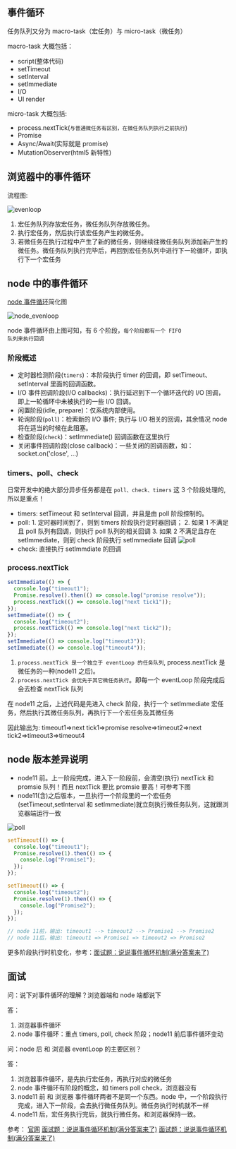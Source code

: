 ## 事件循环

任务队列又分为 macro-task（宏任务）与 micro-task（微任务）

macro-task 大概包括：

- script(整体代码)
- setTimeout
- setInterval
- setImmediate
- I/O
- UI render

micro-task 大概包括:

- process.nextTick(<code>与普通微任务有区别，在微任务队列执行之前执行</code>)
- Promise
- Async/Await(实际就是 promise)
- MutationObserver(html5 新特性)

## 浏览器中的事件循环

流程图:

![evenloop](/assets/basic/4.png)

1. 宏任务队列存放宏任务，微任务队列存放微任务。
2. 执行宏任务，然后执行该宏任务产生的微任务。
3. 若微任务在执行过程中产生了新的微任务，则继续往微任务队列添加新产生的微任务。微任务队列执行完毕后，再回到宏任务队列中进行下一轮循环，即执行下一个宏任务

## node 中的事件循环

[node 事件循环](https://nodejs.org/zh-cn/docs/guides/event-loop-timers-and-nexttick/)简化图

![node_evenloop](/assets/basic/5.png)

node 事件循环由上图可知，有 6 个阶段，<code>每个阶段都有一个 FIFO 队列来执行回调</code>

### 阶段概述

- 定时器检测阶段(<code>timers</code>)：本阶段执行 timer 的回调，即 setTimeout、setInterval 里面的回调函数。
- I/O 事件回调阶段(I/O callbacks)：执行延迟到下一个循环迭代的 I/O 回调，即上一轮循环中未被执行的一些 I/O 回调。
- 闲置阶段(idle, prepare)：仅系统内部使用。
- 轮询阶段(<code>poll</code>)：检索新的 I/O 事件; 执行与 I/O 相关的回调，其余情况 node 将在适当的时候在此阻塞。
- 检查阶段(<code>check</code>)：setImmediate() 回调函数在这里执行
- 关闭事件回调阶段(close callback)：一些关闭的回调函数，如：socket.on('close', ...)

### timers、poll、check

日常开发中的绝大部分异步任务都是在 <code>poll、check、timers</code> 这 3 个阶段处理的, 所以是重点！

- timers: setTimeout 和 setInterval 回调，并且是由 poll 阶段控制的。
- poll: 1. 定时器时间到了，则到 timers 阶段执行定时器回调； 2. 如果 1 不满足且 poll 队列有回调，则执行 poll 队列的相关回调 3. 如果 2 不满足且存在 setImmediate，则到 check 阶段执行 setImmediate 回调
  ![poll](/assets/node/4.png)
- check: 直接执行 setImmdiate 的回调

### process.nextTick

```js
setImmediate(() => {
  console.log("timeout1");
  Promise.resolve().then(() => console.log("promise resolve"));
  process.nextTick(() => console.log("next tick1"));
});
setImmediate(() => {
  console.log("timeout2");
  process.nextTick(() => console.log("next tick2"));
});
setImmediate(() => console.log("timeout3"));
setImmediate(() => console.log("timeout4"));
```

1. <code>process.nextTick 是一个独立于 eventLoop 的任务队列</code>, process.nextTick 是微任务的一种(node11 之后)。
2. <code>process.nextTick 会优先于其它微任务执行</code>。即每一个 eventLoop 阶段完成后会去检查 nextTick 队列

在 node11 之后，上述代码是先进入 check 阶段，执行一个 setImmediate 宏任务，然后执行其微任务队列，再执行下一个宏任务及其微任务

因此输出为: timeout1=>next tick1=>promise resolve=>timeout2=>next tick2=>timeout3=>timeout4

## node 版本差异说明

- node11 前。上一阶段完成，进入下一阶段前，会清空(执行) nextTick 和 promsie 队列！而且 nextTick 要比 promsie 要高！可参考下图
- node11(含)之后版本，一旦执行一个阶段里的一个宏任务(setTimeout,setInterval 和 setImmediate)就立刻执行微任务队列，这就跟浏览器端运行一致

![poll](/assets/node/5.png)

```js
setTimeout(() => {
  console.log("timeout1");
  Promise.resolve(1).then(() => {
    console.log("Promise1");
  });
});

setTimeout(() => {
  console.log("timeout2");
  Promise.resolve(1).then(() => {
    console.log("Promise2");
  });
});

// node 11前，输出: timeout1 --> timeout2 --> Promise1 --> Promise2
// node 11后，输出: timeout1 => Promise1 => timeout2 => Promise2
```

更多阶段执行时机变化，参考：[面试题：说说事件循环机制(满分答案来了)](https://juejin.cn/post/6844904079353708557#heading-5)

## 面试

问：说下对事件循环的理解？浏览器端和 node 端都说下

答：

1. 浏览器事件循环
2. node 事件循环：重点 timers, poll, check 阶段；node11 前后事件循环变动

问：node 后 和 浏览器 eventLoop 的主要区别？

答：

1. 浏览器事件循环，是先执行宏任务，再执行对应的微任务
2. node 事件循环有阶段的概念，如 timers poll check，浏览器没有
3. node11 前 和 浏览器 事件循环两者不是同一个东西。node 中，一个阶段执行完成，进入下一阶段，会去执行微任务队列。微任务执行时机就不一样
4. node11 后，宏任务执行完后，就执行微任务。和浏览器保持一致。

参考：
[官网](https://nodejs.org/zh-cn/docs/guides/event-loop-timers-and-nexttick/)
[面试题：说说事件循环机制(满分答案来了)](https://juejin.cn/post/6844904079353708557#heading-0)
[面试题：说说事件循环机制(满分答案来了)](https://mp.weixin.qq.com/s?__biz=MzI0MzIyMDM5Ng==&mid=2649826653&idx=1&sn=9e5e2de78a8ef4de3820769ff3ab7c02&chksm=f175ef9ec60266880a86f33085ff43f95e3180846c5f139cb9b1b33c3245201157f39d949e9a&scene=21#wechat_redirect)
